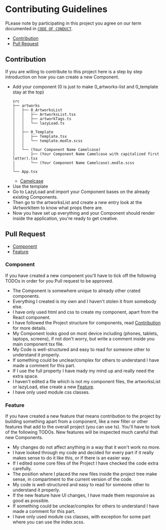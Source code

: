 # Contributing Guidelines

PLease note by participating in this project you agree on our term documented
in [`CODE OF CONDUCT`](CODE_OF_CONDUCT.md).

- [Contribution](#contribution)
- [Pull Request](#pull-request)

## Contribution

If you are willing to contribute to this project here is a step by step introduction on how you can create a new
Component.

- Add your component (0 is just to make 0_artworks-list and 0_template stay at the top)
  ```
  src
  ├── artworks
  │   ├── 0_ArtworksList
  │   │   ├── ArtworksList.tsx
  │   │   ├── artworkTags.ts
  │   │   └── lazyLoad.ts
  │   │
  │   ├── 0_Template
  │   │   ├── Template.tsx
  │   │   └── template.modle.scss
  │   │
  │   └── (Your Component Name Camelcase)
  │       ├── (Your Component Name Camelcase with capitalized first letter).tsx
  │       └── (Your Component Name Camelcase).modle.scss
  │
  └── App.tsx
  ```
  - [Camelcase](https://developer.mozilla.org/en-US/docs/Glossary/Camel_case)
- Use the template
- Go to LazyLoad and import your Component bases on the already existing Components.
- Then go to the artworksList and create a new entry look at the IArtworkItem to know what props there are.
- Now you have set up everything and your Component should render inside the application, you're ready to get creative.

## Pull Request

- [Component](#component)
- [Feature](#feature)

### Component

If you have created a new component you'll have to tick off the following TODOs in order for you Pull request to be
approved.

- The Component is somewhere unique to already other crated components.
- Everything I created is my own and I haven't stolen it from somebody else.
- I have only used html and css to create my component, apart from the React component.
- I have followed the Project structure for components, read [Contribution](#contribution) for more details.
- My Component looks good on most device including (phones, tablets, laptops, screens), if not don't worry, but write a
  comment inside you main component tsx file.
- My Code is well-structured and easy to read for someone other to understand it properly.
- If something could be unclear/complex for others to understand I have made a comment for this part.
- If I use the full property I have mady my mind up and really need the extra space.
- I haven't edited a file which is not my component files, the artworksList or lazyLoad, else create a new [Feature](#feature).
- I have only used module css classes.

### Feature

If you have created a new feature that means contribution to the project by building something apart from a component,
like a new filter or other features that add to the overall project (you can use ts). You'll have to took of the
following TODOs.
New features will be inspected much careful that new Components.

- My changes do not affect anything in a way that it won't work no more.
- I have looked through my code and decided for every part if it really makes sense to do it like this, or if there is
  an easier way.
- If I edited some core files of the Project I have checked the code extra carefully.
- The position where I placed the new files inside the project tree make sense, in compartment to the current version of
  the code.
- My code is well-structured and easy to read for someone other to understand it properly.
- If the new feature have UI changes, I have made them responsive as good as possible.
- If something could be unclear/complex for others to understand I have made a comment for this part.
- I have only used module css classes, with exception for some part where you can use the index.scss.
